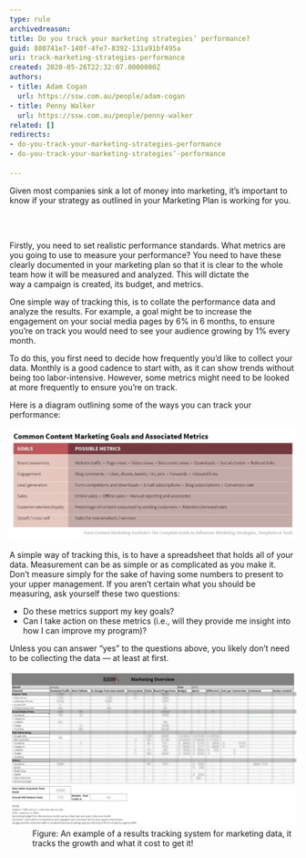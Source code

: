 ```yaml
---
type: rule
archivedreason: 
title: Do you track your marketing strategies’ performance?
guid: 880741e7-140f-4fe7-8392-131a91bf495a
uri: track-marketing-strategies-performance
created: 2020-05-26T22:32:07.0000000Z
authors:
- title: Adam Cogan
  url: https://ssw.com.au/people/adam-cogan
- title: Penny Walker
  url: https://ssw.com.au/people/penny-walker
related: []
redirects:
- do-you-track-your-marketing-strategies-performance
- do-you-track-your-marketing-strategies’-performance

---
```



<p class="ssw15-rteElement-P">Given most companies sink a lot of money into marketing, it’s important to know if your strategy as outlined in your Marketing Plan is working for you.​<br></p>
<br><excerpt class='endintro'></excerpt><br>
<p class="ssw15-rteElement-P">​Firstly, you need to set realistic performance standards. What metrics are you going to use to measure your performance? You need to have these clearly documented in your marketing plan so that it is clear to the whole team how it will be measured and analyzed. This will dictate the way a campaign is created, its budget, and metrics.  </p><p class="ssw15-rteElement-P">One simple way of tracking this, is to collate the performance data and analyze the results. For example, a goal might be to increase the engagement on your social media pages by 6% in 6 months, to ensure you’re on track you would need to see your audience growing by 1% every month.  </p><p>To do this, you first need to decide how frequently you’d like to collect your data. Monthly is a good cadence to start with, as it can show trends without being too labor-intensive. However, some metrics might need to be looked at more frequently to ensure you’re on track. </p><p>Here is a diagram outlining some of the ways you can track your performance:</p><dl class="image"><dt><img src="mkt-performance-diagram.png" alt="mkt-performance-diagram.png" style="width:750px;" /></dt></dl>
<p>A simple way of tracking this, is to have a spreadsheet that holds all of your data. Measurement can be as simple or as complicated as you make it. Don’t measure simply for the sake of having some numbers to present to your upper management. If you aren’t certain what you should be measuring, ask yourself these two questions: </p><ul><li>Do these metrics support my key goals? </li><li>Can I take action on these metrics (i.e., will they provide me insight into how I can improve my program)? </li></ul>Unless you can answer “yes” to the questions above, you likely don’t need to be collecting the data — at least at first.  
<p></p><dl class="image"><dt><img src="results-tracking-system.png" alt="results-tracking-system.png" style="width:750px;" /></dt><dd>Figure: An example of a results tracking system for marketing data, it tracks the growth and what it cost to get it!​</dd></dl>


